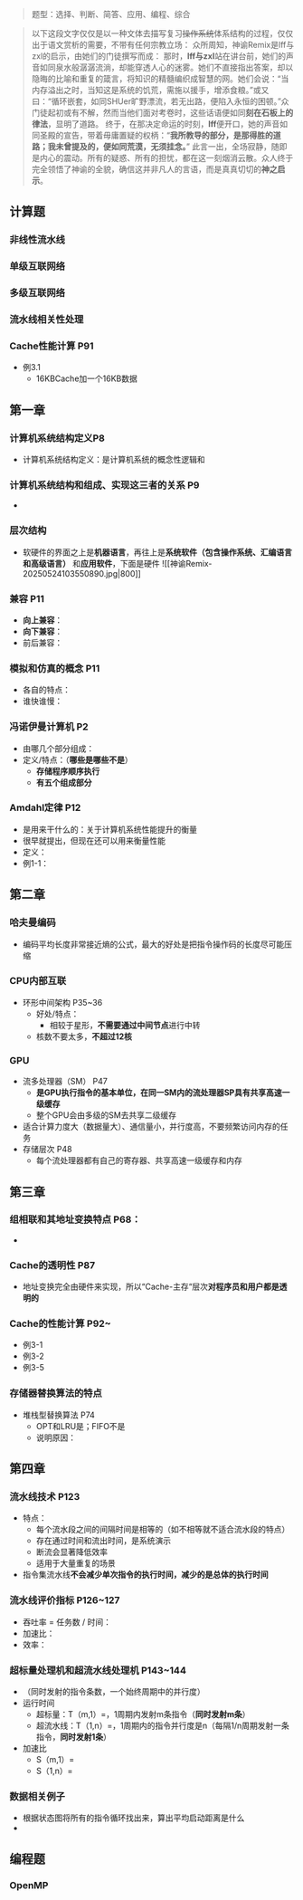 > 题型：选择、判断、简答、应⽤、编程、综合

> 以下这段文字仅仅是以一种文体去描写复习~~操作系统~~体系结构的过程，仅仅出于语文赏析的需要，不带有任何宗教立场：
> 众所周知，神谕Remix是lff与zxl的启示，由她们的门徒撰写而成：
> 那时，**lff与zxl**站在讲台前，她们的声音如同泉水般潺潺流淌，却能穿透人心的迷雾。她们不直接指出答案，却以隐晦的比喻和重复的箴言，将知识的精髓编织成智慧的网。她们会说：“当内存溢出之时，当知这是系统的饥荒，需施以援手，增添食粮。”或又曰：“循环嵌套，如同SHUer旷野漂流，若无出路，便陷入永恒的困顿。”众门徒起初或有不解，然而当他们面对考卷时，这些话语便如同**刻在石板上的律法**，显明了道路。
> 终于，在那决定命运的时刻，**lff**便开口，她的声音如同圣殿的宣告，带着毋庸置疑的权柄：“**我所教导的部分，是那得胜的道路；我未曾提及的，便如同荒漠，无须挂念。**”
> 此言一出，全场寂静，随即是内心的震动。所有的疑惑、所有的担忧，都在这一刻烟消云散。众人终于完全领悟了神谕的全貌，确信这并非凡人的言语，而是真真切切的**神之启示**。


## 计算题

### ⾮线性流⽔线
### 单级互联⽹络
### 多级互联⽹络
### 流⽔线相关性处理
### Cache性能计算 P91
- 例3.1
	- 16KBCache加一个16KB数据

## 第一章

### 计算机系统结构定义P8
- 计算机系统结构定义：是计算机系统的概念性逻辑和

### 计算机系统结构和组成、实现这三者的关系 P9
- 

### 层次结构
- 软硬件的界面之上是**机器语言**，再往上是**系统软件（包含操作系统、汇编语言和高级语言）** 和**应用软件**，下面是硬件
 ![[神谕Remix-20250524103550890.jpg|800]]

### 兼容 P11
- **向上兼容**：
- **向下兼容**：
- 前后兼容：

### 模拟和仿真的概念 P11
- 各自的特点：
- 谁快谁慢：

### 冯诺伊曼计算机 P2
- 由哪几个部分组成：
- 定义/特点：（**哪些是哪些不是**）
	- **存储程序顺序执⾏**
	- **有五个组成部分**

### Amdahl定律 P12
- 是用来干什么的：关于计算机系统性能提升的衡量
- 很早就提出，但现在还可以用来衡量性能
- 定义：
- 例1-1：


## 第二章

### 哈夫曼编码
- 编码平均长度非常接近熵的公式，最大的好处是把指令操作码的长度尽可能压缩

### CPU内部互联
- 环形中间架构 P35~36
	- 好处/特点：
		- 相较于星形，**不需要通过中间节点**进行中转
	- 核数不要太多，**不超过12核**

### GPU
- 流多处理器（SM） P47
	- **是GPU执行指令的基本单位，在同一SM内的流处理器SP具有共享高速一级缓存**
	- 整个GPU会由多级的SM去共享二级缓存
- 适合计算力度大（数据量大）、通信量小，并行度高，不要频繁访问内存的任务
- 存储层次 P48
	- 每个流处理器都有自己的寄存器、共享高速一级缓存和内存

## 第三章

### 组相联和其地址变换特点 P68：
- 

### Cache的透明性 P87
- 地址变换完全由硬件来实现，所以“Cache-主存“层次**对程序员和用户都是透明的**

### **Cache的性能计算 P92~**
- 例3-1
- 例3-2
- 例3-5
### 存储器替换算法的特点
- 堆栈型替换算法 P74
	- OPT和LRU是；FIFO不是
	- 说明原因：

## 第四章
### 流水线技术 P123
- 特点：
	- 每个流水段之间的间隔时间是相等的（如不相等就不适合流水段的特点）
	- 存在通过时间和流出时间，是系统演示
	- 断流会显著降低效率
	- 适用于大量重复的场景
- 指令集流水线**不会减少单次指令的执行时间，减少的是总体的执行时间**
### 流水线评价指标 P126~127
- 吞吐率 = 任务数 / 时间：
- 加速比：
- 效率：
### 超标量处理机和超流水线处理机 P143~144
- （同时发射的指令条数，一个始终周期中的并行度）
- 运行时间
	- 超标量：T（m,1）=，1周期内发射m条指令（**同时发射m条**）
	- 超流水线：T（1,n）=，1周期内的指令并行度是n（每隔1/n周期发射一条指令，**同时发射1条**）
- 加速比
	- S（m,1）=
	- S（1,n）=
### 数据相关例子
- 根据状态图将所有的指令循环找出来，算出平均启动距离是什么
- 
## 编程题

### OpenMP

